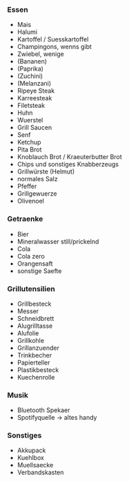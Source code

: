 ### Essen

- Mais
- Halumi
- Kartoffel / Suesskartoffel
- Champingons, wenns gibt
- Zwiebel, wenige
- (Bananen)
- (Paprika)
- (Zuchini) 
- (Melanzani)
- Ripeye Steak 
- Karreesteak
- Filetsteak
- Huhn
- Wuerstel
- Grill Saucen
- Senf
- Ketchup
- Pita Brot
- Knoblauch Brot / Kraeuterbutter Brot
- Chips und sonstiges Knabberzeugs
- Grillwürste (Helmut)
- normales Salz 
- Pfeffer
- Grillgewuerze
- Olivenoel 

### Getraenke
- Bier 
- Mineralwasser still/prickelnd
- Cola
- Cola zero
- Orangensaft
- sonstige Saefte

### Grillutensilien
- Grillbesteck 
- Messer 
- Schneidbrett 
- Alugrilltasse 
- Alufolie 
- Grillkohle
- Grillanzuender
- Trinkbecher
- Papierteller 
- Plastikbesteck 
- Kuechenrolle 

### Musik
- Bluetooth Spekaer 
- Spotifyquelle -> altes handy

### Sonstiges
- Akkupack
- Kuehlbox 
- Muellsaecke
- Verbandskasten
